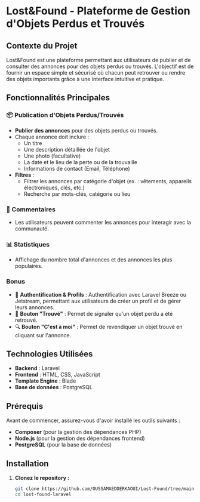 # Lost&Found - Plateforme de Gestion d'Objets Perdus et Trouvés

## Contexte du Projet

Lost&Found est une plateforme permettant aux utilisateurs de publier et de consulter des annonces pour des objets perdus ou trouvés. L'objectif est de fournir un espace simple et sécurisé où chacun peut retrouver ou rendre des objets importants grâce à une interface intuitive et pratique.

## Fonctionnalités Principales

### 📦 Publication d'Objets Perdus/Trouvés
- **Publier des annonces** pour des objets perdus ou trouvés.
- Chaque annonce doit inclure :
  - Un titre
  - Une description détaillée de l'objet
  - Une photo (facultative)
  - La date et le lieu de la perte ou de la trouvaille
  - Informations de contact (Email, Téléphone)
- **Filtres** :
  - Filtrer les annonces par catégorie d'objet (ex. : vêtements, appareils électroniques, clés, etc.)
  - Recherche par mots-clés, catégorie ou lieu

### 💬 Commentaires
- Les utilisateurs peuvent commenter les annonces pour interagir avec la communauté.

### 📊 Statistiques
- Affichage du nombre total d'annonces et des annonces les plus populaires.

### Bonus
- 🔐 **Authentification & Profils** : Authentification avec Laravel Breeze ou Jetstream, permettant aux utilisateurs de créer un profil et de gérer leurs annonces.
- 📝 **Bouton "Trouvé"** : Permet de signaler qu'un objet perdu a été retrouvé.
- 🔍 **Bouton "C'est à moi"** : Permet de revendiquer un objet trouvé en cliquant sur l'annonce.

## Technologies Utilisées

- **Backend** : Laravel
- **Frontend** : HTML, CSS, JavaScript
- **Template Engine** : Blade
- **Base de données** : PostgreSQL

## Prérequis

Avant de commencer, assurez-vous d'avoir installé les outils suivants :

- **Composer** (pour la gestion des dépendances PHP)
- **Node.js** (pour la gestion des dépendances frontend)
- **PostgreSQL** (pour la base de données)

## Installation

1. **Clonez le repository :**
   ```bash
   git clone https://github.com/OUSSAMAEDDERKAOUI/Lost-Found/tree/main
   cd lost-found-laravel
   


